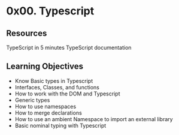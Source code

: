 # 0x00. Typescript

## Resources
TypeScript in 5 minutes
TypeScript documentation

## Learning Objectives
- Know Basic types in Typescript
- Interfaces, Classes, and functions
- How to work with the DOM and Typescript
- Generic types
- How to use namespaces
- How to merge declarations
- How to use an ambient Namespace to import an external library
- Basic nominal typing with Typescript
